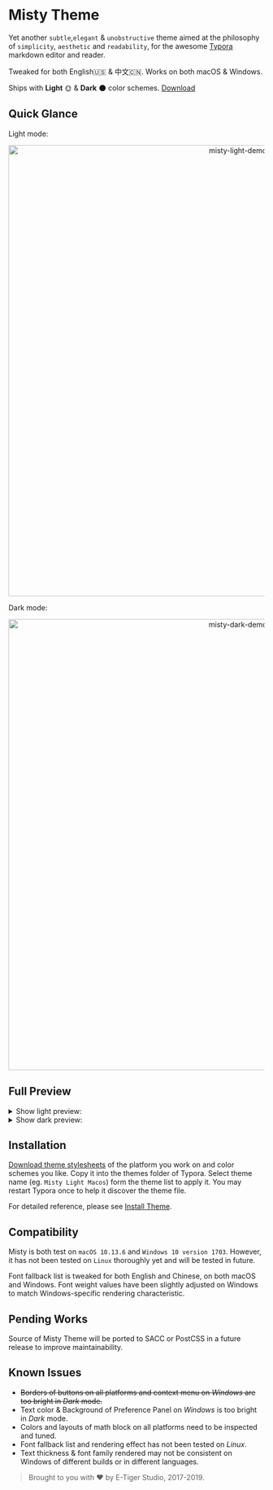 # Misty Theme

Yet another `subtle`,`elegant` & `unobstructive` theme aimed at the philosophy of `simplicity`, `aesthetic` and `readability`, for the awesome [Typora](https://typora.io/) markdown editor and reader.

Tweaked for both English🇺🇸 & 中文🇨🇳. Works on both macOS & Windows.

Ships with **Light** 🌞 & **Dark** 🌑 color schemes. [Download](https://github.com/etigerstudio/typora-misty-theme/releases/latest)

## Quick Glance

Light mode:

<p align="center">
  <img src="https://github.com/etigerstudio/typora-misty-theme/raw/master/misty-light-demo.png" alt="misty-light-demo" width="887"/>
</p>

Dark mode:

<p align="center">
  <img src="https://github.com/etigerstudio/typora-misty-theme/raw/master/misty-dark-demo.png" alt="misty-dark-demo" width="887"/>
</p>

## Full Preview 

<details><summary>Show light preview:</summary>
<p align="center">
  <img src="https://github.com/etigerstudio/typora-misty-theme/raw/master/light-preview.png" alt="light-preview" width="648"/>
</p>
</details>

<details><summary>Show dark preview:</summary>
<p align="center">
  <img src="https://github.com/etigerstudio/typora-misty-theme/raw/master/dark-preview.png" alt="dark-preview" width="648"/>
</p>
</details>

## Installation

[Download theme stylesheets](https://github.com/etigerstudio/typora-misty-theme/releases/latest) of the platform you work on and color schemes you like. Copy it into the themes folder of Typora. Select theme name (eg. `Misty Light Macos`) form the theme list to apply it. You may restart Typora once to help it discover the theme file.

For detailed reference, please see [Install Theme](https://theme.typora.io/doc/Install-Theme/).

## Compatibility

Misty is both test on `macOS 10.13.6` and `Windows 10 version 1703`. However, it has not been tested on `Linux` thoroughly yet and will be tested in future. 

Font fallback list is tweaked for both English and Chinese, on both macOS and Windows. Font weight values have been slightly adjusted on Windows to match Windows-specific rendering characteristic.

## Pending Works

Source of Misty Theme will be ported to SACC or PostCSS in a future release to improve maintainability.

## Known Issues

- ~~Borders of buttons on all platforms and context menu on *Windows* are too bright in *Dark* mode.~~
- Text color & Background of Preference Panel on *Windows* is too bright in *Dark* mode.
- Colors and layouts of math block on all platforms need to be inspected and tuned.
- Font fallback list and rendering effect has not been tested on *Linux*.
- Text thickness & font family rendered may not be consistent on Windows of different builds or in different languages.

> Brought to you with ❤️ by E-Tiger Studio, 2017-2019.

